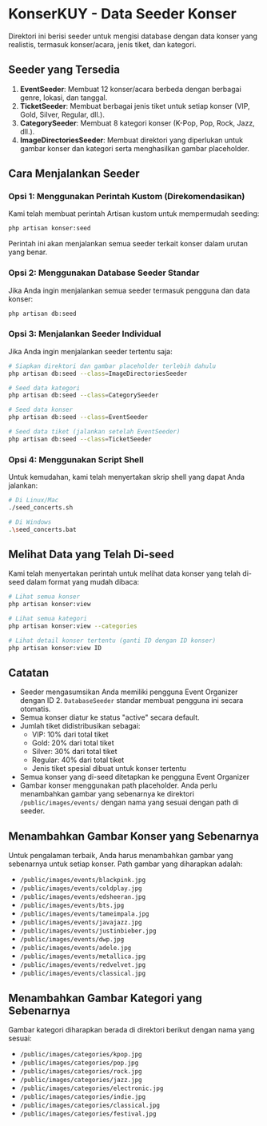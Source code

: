 # KonserKUY - Data Seeder Konser

Direktori ini berisi seeder untuk mengisi database dengan data konser yang realistis, termasuk konser/acara, jenis tiket, dan kategori.

## Seeder yang Tersedia

1. **EventSeeder**: Membuat 12 konser/acara berbeda dengan berbagai genre, lokasi, dan tanggal.
2. **TicketSeeder**: Membuat berbagai jenis tiket untuk setiap konser (VIP, Gold, Silver, Regular, dll.).
3. **CategorySeeder**: Membuat 8 kategori konser (K-Pop, Pop, Rock, Jazz, dll.).
4. **ImageDirectoriesSeeder**: Membuat direktori yang diperlukan untuk gambar konser dan kategori serta menghasilkan gambar placeholder.

## Cara Menjalankan Seeder

### Opsi 1: Menggunakan Perintah Kustom (Direkomendasikan)

Kami telah membuat perintah Artisan kustom untuk mempermudah seeding:

```bash
php artisan konser:seed
```

Perintah ini akan menjalankan semua seeder terkait konser dalam urutan yang benar.

### Opsi 2: Menggunakan Database Seeder Standar

Jika Anda ingin menjalankan semua seeder termasuk pengguna dan data konser:

```bash
php artisan db:seed
```

### Opsi 3: Menjalankan Seeder Individual

Jika Anda ingin menjalankan seeder tertentu saja:

```bash
# Siapkan direktori dan gambar placeholder terlebih dahulu
php artisan db:seed --class=ImageDirectoriesSeeder

# Seed data kategori
php artisan db:seed --class=CategorySeeder

# Seed data konser
php artisan db:seed --class=EventSeeder

# Seed data tiket (jalankan setelah EventSeeder)
php artisan db:seed --class=TicketSeeder
```

### Opsi 4: Menggunakan Script Shell

Untuk kemudahan, kami telah menyertakan skrip shell yang dapat Anda jalankan:

```bash
# Di Linux/Mac
./seed_concerts.sh

# Di Windows
.\seed_concerts.bat
```

## Melihat Data yang Telah Di-seed

Kami telah menyertakan perintah untuk melihat data konser yang telah di-seed dalam format yang mudah dibaca:

```bash
# Lihat semua konser
php artisan konser:view

# Lihat semua kategori
php artisan konser:view --categories

# Lihat detail konser tertentu (ganti ID dengan ID konser)
php artisan konser:view ID
```

## Catatan

- Seeder mengasumsikan Anda memiliki pengguna Event Organizer dengan ID 2. `DatabaseSeeder` standar membuat pengguna ini secara otomatis.
- Semua konser diatur ke status "active" secara default.
- Jumlah tiket didistribusikan sebagai:
  - VIP: 10% dari total tiket
  - Gold: 20% dari total tiket
  - Silver: 30% dari total tiket
  - Regular: 40% dari total tiket
  - Jenis tiket spesial dibuat untuk konser tertentu
- Semua konser yang di-seed ditetapkan ke pengguna Event Organizer
- Gambar konser menggunakan path placeholder. Anda perlu menambahkan gambar yang sebenarnya ke direktori `/public/images/events/` dengan nama yang sesuai dengan path di seeder.

## Menambahkan Gambar Konser yang Sebenarnya

Untuk pengalaman terbaik, Anda harus menambahkan gambar yang sebenarnya untuk setiap konser. Path gambar yang diharapkan adalah:

- `/public/images/events/blackpink.jpg`
- `/public/images/events/coldplay.jpg`
- `/public/images/events/edsheeran.jpg`
- `/public/images/events/bts.jpg`
- `/public/images/events/tameimpala.jpg`
- `/public/images/events/javajazz.jpg`
- `/public/images/events/justinbieber.jpg`
- `/public/images/events/dwp.jpg`
- `/public/images/events/adele.jpg`
- `/public/images/events/metallica.jpg`
- `/public/images/events/redvelvet.jpg`
- `/public/images/events/classical.jpg`

## Menambahkan Gambar Kategori yang Sebenarnya

Gambar kategori diharapkan berada di direktori berikut dengan nama yang sesuai:

- `/public/images/categories/kpop.jpg`
- `/public/images/categories/pop.jpg`
- `/public/images/categories/rock.jpg`
- `/public/images/categories/jazz.jpg`
- `/public/images/categories/electronic.jpg`
- `/public/images/categories/indie.jpg`
- `/public/images/categories/classical.jpg`
- `/public/images/categories/festival.jpg` 